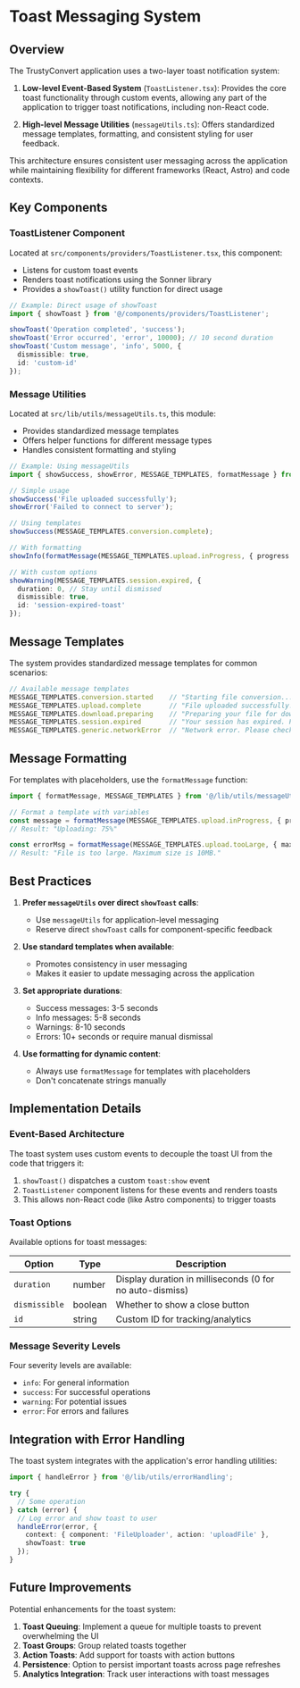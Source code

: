 # Toast Messaging System

## Overview

The TrustyConvert application uses a two-layer toast notification system:

1. **Low-level Event-Based System** (`ToastListener.tsx`): Provides the core toast functionality through custom events, allowing any part of the application to trigger toast notifications, including non-React code.

2. **High-level Message Utilities** (`messageUtils.ts`): Offers standardized message templates, formatting, and consistent styling for user feedback.

This architecture ensures consistent user messaging across the application while maintaining flexibility for different frameworks (React, Astro) and code contexts.

## Key Components

### ToastListener Component

Located at `src/components/providers/ToastListener.tsx`, this component:

- Listens for custom toast events
- Renders toast notifications using the Sonner library
- Provides a `showToast()` utility function for direct usage

```typescript
// Example: Direct usage of showToast
import { showToast } from '@/components/providers/ToastListener';

showToast('Operation completed', 'success');
showToast('Error occurred', 'error', 10000); // 10 second duration
showToast('Custom message', 'info', 5000, {
  dismissible: true,
  id: 'custom-id'
});
```

### Message Utilities

Located at `src/lib/utils/messageUtils.ts`, this module:

- Provides standardized message templates
- Offers helper functions for different message types
- Handles consistent formatting and styling

```typescript
// Example: Using messageUtils
import { showSuccess, showError, MESSAGE_TEMPLATES, formatMessage } from '@/lib/utils/messageUtils';

// Simple usage
showSuccess('File uploaded successfully');
showError('Failed to connect to server');

// Using templates
showSuccess(MESSAGE_TEMPLATES.conversion.complete);

// With formatting
showInfo(formatMessage(MESSAGE_TEMPLATES.upload.inProgress, { progress: 75 }));

// With custom options
showWarning(MESSAGE_TEMPLATES.session.expired, {
  duration: 0, // Stay until dismissed
  dismissible: true,
  id: 'session-expired-toast'
});
```

## Message Templates

The system provides standardized message templates for common scenarios:

```typescript
// Available message templates
MESSAGE_TEMPLATES.conversion.started    // "Starting file conversion..."
MESSAGE_TEMPLATES.upload.complete       // "File uploaded successfully!"
MESSAGE_TEMPLATES.download.preparing    // "Preparing your file for download..."
MESSAGE_TEMPLATES.session.expired       // "Your session has expired. Please refresh the page."
MESSAGE_TEMPLATES.generic.networkError  // "Network error. Please check your connection."
```

## Message Formatting

For templates with placeholders, use the `formatMessage` function:

```typescript
import { formatMessage, MESSAGE_TEMPLATES } from '@/lib/utils/messageUtils';

// Format a template with variables
const message = formatMessage(MESSAGE_TEMPLATES.upload.inProgress, { progress: 75 });
// Result: "Uploading: 75%"

const errorMsg = formatMessage(MESSAGE_TEMPLATES.upload.tooLarge, { maxSize: '10MB' });
// Result: "File is too large. Maximum size is 10MB."
```

## Best Practices

1. **Prefer `messageUtils` over direct `showToast` calls**:
   - Use `messageUtils` for application-level messaging
   - Reserve direct `showToast` calls for component-specific feedback

2. **Use standard templates when available**:
   - Promotes consistency in user messaging
   - Makes it easier to update messaging across the application

3. **Set appropriate durations**:
   - Success messages: 3-5 seconds
   - Info messages: 5-8 seconds
   - Warnings: 8-10 seconds
   - Errors: 10+ seconds or require manual dismissal

4. **Use formatting for dynamic content**:
   - Always use `formatMessage` for templates with placeholders
   - Don't concatenate strings manually

## Implementation Details

### Event-Based Architecture

The toast system uses custom events to decouple the toast UI from the code that triggers it:

1. `showToast()` dispatches a custom `toast:show` event
2. `ToastListener` component listens for these events and renders toasts
3. This allows non-React code (like Astro components) to trigger toasts

### Toast Options

Available options for toast messages:

| Option | Type | Description |
|--------|------|-------------|
| `duration` | number | Display duration in milliseconds (0 for no auto-dismiss) |
| `dismissible` | boolean | Whether to show a close button |
| `id` | string | Custom ID for tracking/analytics |

### Message Severity Levels

Four severity levels are available:

- `info`: For general information
- `success`: For successful operations
- `warning`: For potential issues
- `error`: For errors and failures

## Integration with Error Handling

The toast system integrates with the application's error handling utilities:

```typescript
import { handleError } from '@/lib/utils/errorHandling';

try {
  // Some operation
} catch (error) {
  // Log error and show toast to user
  handleError(error, {
    context: { component: 'FileUploader', action: 'uploadFile' },
    showToast: true
  });
}
```

## Future Improvements

Potential enhancements for the toast system:

1. **Toast Queuing**: Implement a queue for multiple toasts to prevent overwhelming the UI
2. **Toast Groups**: Group related toasts together
3. **Action Toasts**: Add support for toasts with action buttons
4. **Persistence**: Option to persist important toasts across page refreshes
5. **Analytics Integration**: Track user interactions with toast messages 